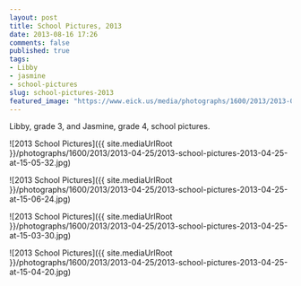 ```yaml
---
layout: post
title: School Pictures, 2013
date: 2013-08-16 17:26
comments: false
published: true
tags:
- Libby
- jasmine
- school-pictures
slug: school-pictures-2013
featured_image: "https://www.eick.us/media/photographs/1600/2013/2013-04-25/2013-school-pictures-2013-04-25-at-15-05-32.jpg"
---
```

Libby, grade 3, and Jasmine, grade 4, school pictures.

![2013 School Pictures]({{ site.mediaUrlRoot }}/photographs/1600/2013/2013-04-25/2013-school-pictures-2013-04-25-at-15-05-32.jpg)

![2013 School Pictures]({{ site.mediaUrlRoot }}/photographs/1600/2013/2013-04-25/2013-school-pictures-2013-04-25-at-15-06-24.jpg)

![2013 School Pictures]({{ site.mediaUrlRoot }}/photographs/1600/2013/2013-04-25/2013-school-pictures-2013-04-25-at-15-03-30.jpg)

![2013 School Pictures]({{ site.mediaUrlRoot }}/photographs/1600/2013/2013-04-25/2013-school-pictures-2013-04-25-at-15-04-20.jpg)
